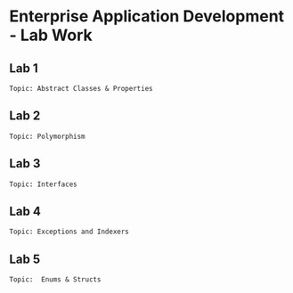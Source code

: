 # Enterprise Application Development - Lab Work

## Lab 1

    Topic: Abstract Classes & Properties

## Lab 2

	Topic: Polymorphism

## Lab 3

	Topic: Interfaces

## Lab 4

	Topic: Exceptions and Indexers

## Lab 5

	Topic:  Enums & Structs
